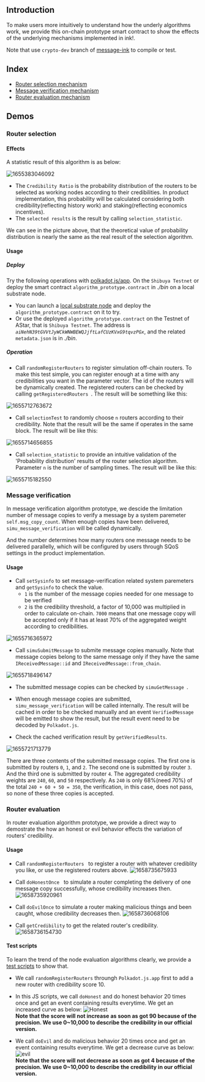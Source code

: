 ## Introduction

To make users more intuitively to understand how the underly algorithms work, we provide this on-chain prototype smart contract to show the effects of the underlying mechanisms implemented in ink!.

Note that use `crypto-dev` branch of [message-ink](https://github.com/dantenetwork/message-ink/tree/crypto-dev) to compile or test.

## Index
* [Router selection mechanism](#router-selection)
* [Message verification mechanism](#message-verification)
* [Router evaluation mechanism](#router-evaluation)

## Demos

### Router selection

#### Effects
A statistic result of this algorithm is as below:

![1655383046092](https://user-images.githubusercontent.com/83746881/174071425-78fbea88-2f20-41c8-b874-fec4d61208c5.png)

* The `Credibility Ratio` is the probability distribution of the routers to be selected as working nodes according to their credibilities. In product implementation, this probability will be calculated considering both credibility(reflecting history work) and staking(reflecting economics incentives).
* The `selected results` is the result by calling `selection_statistic`.

We can see in the picture above, that the theoretical value of probability distribution is nearly the same as the real result of the selection algorithm.

#### Usage
##### Deploy
Try the following operations with [polkadot,js/app](https://polkadot.js.org/apps/#/explorer). On the `Shibuya Testnet` or deploy the smart contract `algorithm_prototype.contract` in *./bin* on a local substrate node.

* You can launch a [local substrate node](https://github.com/paritytech/substrate-contracts-node) and deploy the `algorithm_prototype.contract` on it to try. 
* Or use the deployed `algorithm_prototype.contract` on the Testnet of AStar, that is `Shibuya Testnet`. The address is *`aiNehN39tGVVtJyWCkWNWBEWQJjftLafCUzKVxG9tqvzPGx`*, and the related `metadata.json` is in *./bin*.

##### Operation
* Call `randomRegisterRouters` to register simulation off-chain routers. To make this test simple, you can register enough at a time with any credibilities you want in the parameter vector. The id of the routers will be dynamically created. The registered routers can be checked by calling `getRegisteredRouters `. The result will be something like this:

![1655712763672](https://user-images.githubusercontent.com/83746881/174556149-c6ed625d-b3fa-49fa-b914-bc7b2642a9c9.png)

* Call `selectionTest` to randomly choose `n` routers according to their credibility. Note that the result will be the same if operates in the same block. The result will be like this:

![1655714656855](https://user-images.githubusercontent.com/83746881/174563243-46a3ae26-5fb0-47c7-b7c1-57aee72177cd.png)

* Call `selection_statistic` to provide an intuitive validation of the 'Probability distribution' results of the router selection algorithm. Parameter `n` is the number of sampling times. The result will be like this:

![1655715182550](https://user-images.githubusercontent.com/83746881/174564024-8b11d9c2-b15a-4bb7-9b34-e11971e3fa6a.png)

### Message verification
In message verification algorithm prototype, we descide the limitation number of message copies to verify a message by a system paremeter `self.msg_copy_count`. When enough copies have been delivered, `simu_message_verification` will be called dynamically.

And the number determines how many routers one message needs to be delivered parallelly, which will be configured by users through SQoS settings in the product implementation. 

#### Usage
* Call `setSysinfo` to set message-verification related system paremeters and `getSysinfo` to check the value.
  * `1` is the number of the message copies needed for one message to be verified
  * `2` is the credibility threshold, a factor of 10,000 was multiplied in order to calculate on-chain. `7000` means that one message copy will be accepted only if it has at least 70% of the aggregated weight according to credibilities.

![1655716365972](https://user-images.githubusercontent.com/83746881/174568231-9529d91a-8cd5-4510-b191-64e7e4360462.png)

* Call `simuSubmitMessage` to submite message copies manually. Note that message copies belong to the same message only if they have the same `IReceivedMessage::id` and `IReceivedMessage::from_chain`. 

![1655718496147](https://user-images.githubusercontent.com/83746881/174575620-555750dd-5e84-47fb-8225-9d91c2c20efa.png)

* The submitted message copies can be checked by `simuGetMessage `.




*  When enough message copies are submitted, `simu_message_verification` will be called internally. The result will be cached in order to be checked manually and an event `VerifiedMessage` will be emitted to show the result, but the result event need to be decoded by `Polkadot.js`. 



* Check the cached verification result by `getVerifiedResults`.

![1655721713779](https://user-images.githubusercontent.com/83746881/174584850-ed1cc4d8-42d6-4844-98f0-f4b75b3872b1.png)

There are three contents of the submitted message copies. The first one is submitted by routers `0`, `1`, and `2`. The second one is submitted by router `3`. And the third one is submitted by router `4`. The aggregated credibility weights are `240`, `60`, and `50` respectively. As `240` is only 68%(need 70%) of the total `240 + 60 + 50 = 350`, the verification, in this case, does not pass, so none of these three copies is accepted.

### Router evaluation
In router evaluation algorithm prototype, we provide a direct way to demostrate the how an honest or evil behavior effects the variation of routers' credibility.

#### Usage
* Call `randomRegisterRouters ` to register a router with whatever crediblity you like, or use the registered routers above.
![1658735675933](https://user-images.githubusercontent.com/83746881/180726816-7e66db44-57a1-44fb-9520-8bcac8ba6329.png)

* Call `doHonestOnce ` to simulate a router completing the delivery of one message copy successfully, whose credibility increases then.
![1658735920961](https://user-images.githubusercontent.com/83746881/180727555-b61facee-2326-40cd-8f09-55d35102e309.png)

* Call `doEvilOnce` to simulate a router making malicious things and been caught, whose credibility decreases then.
![1658736068106](https://user-images.githubusercontent.com/83746881/180728105-16dbca64-f388-4f82-88d8-9a87e4b1682f.png)

* Call `getCredibility` to get the related router's credibility.
![1658736154730](https://user-images.githubusercontent.com/83746881/180728339-ee55c687-d523-4323-8749-9e80262b37a0.png)

#### Test scripts
To learn the trend of the node evaluation algorithms clearly, we provide a [test scripts](../../test/nodeEvaluation.js) to show that.
* We call `randomRegisterRouters` throungh `Polkadot.js.app` first to add a new router with credibility score 10.
* In this JS scripts, we call `doHonest` and do honest behavior 20 times once and get an event containing results everytime. We get an increased curve as below:
![Honest](https://user-images.githubusercontent.com/83746881/180753234-bc432d9e-0c4c-4599-90cb-90377be6a6e0.png)  
**Note that the score will not increase as soon as got 90 because of the precision. We use 0~10,000 to describe the credibility in our official version.**

* We call `doEvil` and do malicious behavior 20 times once and get an event containing results everytime. We get a decrease curve as below:
![evil](https://user-images.githubusercontent.com/83746881/180753589-a0eb0548-7144-4ce1-868e-c75e16ce2850.png)  
**Note that the score will not decrease as soon as got 4 because of the precision. We use 0~10,000 to describe the credibility in our official version.**


